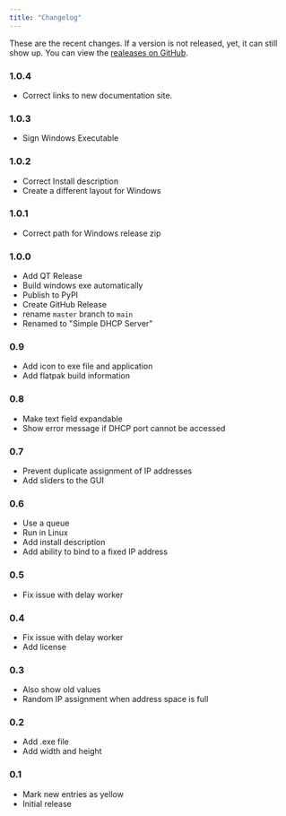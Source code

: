 ```yaml
---
title: "Changelog"
---
```


These are the recent changes.
If a version is not released, yet, it can still show up.
You can view the [realeases on GitHub][releases].

### 1.0.4

- Correct links to new documentation site.

### 1.0.3

- Sign Windows Executable

### 1.0.2

- Correct Install description
- Create a different layout for Windows

### 1.0.1

- Correct path for Windows release zip

### 1.0.0

- Add QT Release
- Build windows exe automatically
- Publish to PyPI
- Create GitHub Release
- rename `master` branch to `main`
- Renamed to "Simple DHCP Server"

### 0.9

- Add icon to exe file and application
- Add flatpak build information

### 0.8

- Make text field expandable
- Show error message if DHCP port cannot be accessed

### 0.7

- Prevent duplicate assignment of IP addresses
- Add sliders to the GUI

### 0.6

- Use a queue
- Run in Linux
- Add install description
- Add ability to bind to a fixed IP address

### 0.5

- Fix issue with delay worker

### 0.4

- Fix issue with delay worker
- Add license

### 0.3

- Also show old values
- Random IP assignment when address space is full

### 0.2

- Add .exe file
- Add width and height

### 0.1

- Mark new entries as yellow
- Initial release

[releases]: https://github.com/niccokunzmann/simple_dhcp_server/releases
